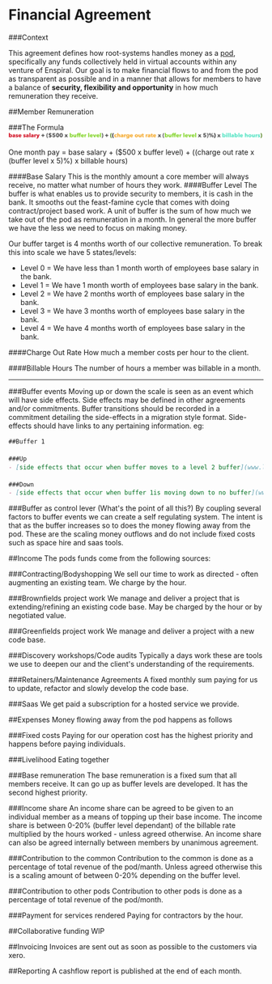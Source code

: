 # Financial Agreement

###Context

This agreement defines how root-systems handles money as a [pod](https://github.com/enspiral/os-book/blob/master/en/levels_of_organising.md#pod), specifically any funds collectively held in virtual accounts within any venture of Enspiral. Our goal is to make financial flows to and from the pod as transparent as possible and in a manner that allows for members to have a balance of **security, flexibility and opportunity** in how much remuneration they receive.

##Member Remuneration

###The Formula
![Formula](indivdual-emuneration-formula.png)

One month pay = base salary + ($500 x buffer level) + ((charge out rate x (buffer level x 5)%) x billable hours)

####Base Salary
This is the monthly amount a core member will always receive, no matter what number of hours they work.
####Buffer Level
The buffer is what enables us to provide security to members, it is cash in the bank. It smooths out the feast-famine cycle that comes with doing contract/project based work. A unit of buffer is the sum of how much we take out of the pod as remuneration in a month. In general the more buffer we have the less we need to focus on making money.

Our buffer target is 4 months worth of our collective remuneration. To break this into scale we have 5 states/levels:

- Level 0 = We have less than 1 month worth of employees base salary in the bank.
- Level 1 = We have 1 month worth of employees base salary in the bank.
- Level 2 = We have 2 months worth of employees base salary in the bank.
- Level 3 = We have 3 months worth of employees base salary in the bank.
- Level 4 = We have 4 months worth of employees base salary in the bank.


####Charge Out Rate
How much a member costs per hour to the client.

####Billable Hours
The number of hours a member was billable in a month.

---

###Buffer events
Moving up or down the scale is seen as an event which will have side effects. Side effects may be defined in other agreements and/or commitments. Buffer transitions should be recorded in a commitment detailing the side-effects in a migration style format. Side-effects should have links to any pertaining information. eg:

```markdown
##Buffer 1

###Up
- [side effects that occur when buffer moves to a level 2 buffer](www.link.to.it).

###Down
- [side effects that occur when buffer 1is moving down to no buffer](www.link.to.it).
```

###Buffer as control lever (What's the point of all this?)
By coupling several factors to buffer events we can create a self regulating system. The intent is that as the buffer increases so to does the money flowing away from the pod. These are the scaling money outflows and do not include fixed costs such as space hire and saas tools.

##Income
The pods funds come from the following sources:

###Contracting/Bodyshopping
We sell our time to work as directed - often augmenting an existing team. We charge by the hour.

###Brownfields project work
We manage and deliver a project that is extending/refining an existing code base. May be charged by the hour or by negotiated value.

###Greenfields project work
We manage and deliver a project with a new code base.

###Discovery workshops/Code audits
Typically a days work these are tools we use to deepen our and the client's understanding of the requirements.

###Retainers/Maintenance Agreements
A fixed monthly sum paying for us to update, refactor and slowly develop the code base.

###Saas
We get paid a subscription for a hosted service we provide.

##Expenses
Money flowing away from the pod happens as follows

###Fixed costs
Paying for our operation cost has the highest priority and happens before paying individuals.

###Livelihood
Eating together

###Base remuneration
The base remuneration is a fixed sum that all members receive. It can go up as buffer levels are developed. It has the second highest priority.

###Income share
An income share can be agreed to be given to an individual member as a means of topping up their base income. The income share is between 0-20% (buffer level dependant) of the billable rate multiplied by the hours worked - unless agreed otherwise. An income share can also be agreed internally between members by unanimous agreement.

###Contribution to the common
Contribution to the common is done as a percentage of total revenue of the pod/manth. Unless agreed otherwise this is a scaling amount of between 0-20% depending on the buffer level.

###Contribution to other pods
Contribution to other pods is done as a percentage of total revenue of the pod/month.

###Payment for services rendered
Paying for contractors by the hour.

##Collaborative funding
WIP

##Invoicing
Invoices are sent out as soon as possible to the customers via xero.

##Reporting 
A cashflow report is published at the end of each month.

